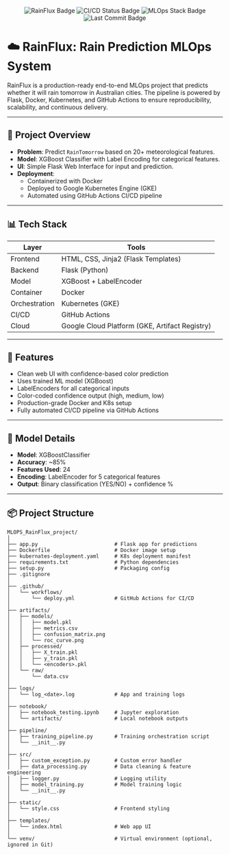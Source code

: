 <p align="center">
  <img src="https://img.shields.io/badge/Project-RainFlux-00acc1?style=for-the-badge&logo=rainmeter&logoColor=white" alt="RainFlux Badge"/>
  <img src="https://img.shields.io/github/workflow/status/aimldinesh/RainFlux/CI/CD%20Deployment%20to%20GKE?style=for-the-badge&label=CI/CD&logo=github-actions&color=4caf50" alt="CI/CD Status Badge"/>
  <img src="https://img.shields.io/badge/MLOps-GKE%20%7C%20Flask%20%7C%20Docker%20%7C%20Kubernetes-blue?style=for-the-badge" alt="MLOps Stack Badge"/>
  <img src="https://img.shields.io/github/last-commit/aimldinesh/RainFlux?style=for-the-badge&color=orange" alt="Last Commit Badge"/>
</p>

# ☁️ RainFlux: Rain Prediction MLOps System

RainFlux is a production-ready end-to-end MLOps project that predicts whether it will rain tomorrow in Australian cities. The pipeline is powered by Flask, Docker, Kubernetes, and GitHub Actions to ensure reproducibility, scalability, and continuous delivery.

---

## 🚀 Project Overview

- **Problem**: Predict `RainTomorrow` based on 20+ meteorological features.
- **Model**: XGBoost Classifier with Label Encoding for categorical features.
- **UI**: Simple Flask Web Interface for input and prediction.
- **Deployment**:
  - Containerized with Docker
  - Deployed to Google Kubernetes Engine (GKE)
  - Automated using GitHub Actions CI/CD pipeline

---

## 📊 Tech Stack

| Layer        | Tools                                |
|-------------|--------------------------------------|
| Frontend     | HTML, CSS, Jinja2 (Flask Templates)  |
| Backend      | Flask (Python)                       |
| Model        | XGBoost + LabelEncoder               |
| Container    | Docker                               |
| Orchestration | Kubernetes (GKE)                    |
| CI/CD        | GitHub Actions                       |
| Cloud        | Google Cloud Platform (GKE, Artifact Registry) |

---

## 🧠 Features

- Clean web UI with confidence-based color prediction
- Uses trained ML model (XGBoost)
- LabelEncoders for all categorical inputs
- Color-coded confidence output (high, medium, low)
- Production-grade Docker and K8s setup
- Fully automated CI/CD pipeline via GitHub Actions

---

## 🧪 Model Details

- **Model**: XGBoostClassifier
- **Accuracy**: ~85%
- **Features Used**: 24
- **Encoding**: LabelEncoder for 5 categorical features
- **Output**: Binary classification (YES/NO) + confidence %

---

## 📦 Project Structure
```
MLOPS_RainFlux_project/
│
├── app.py                         # Flask app for predictions
├── Dockerfile                     # Docker image setup
├── kubernates-deployment.yaml     # K8s deployment manifest
├── requirements.txt               # Python dependencies
├── setup.py                       # Packaging config
├── .gitignore
│
├── .github/
│   └── workflows/
│       └── deploy.yml             # GitHub Actions for CI/CD
│
├── artifacts/
│   ├── models/
│   │   ├── model.pkl
│   │   ├── metrics.csv
│   │   ├── confusion_matrix.png
│   │   └── roc_curve.png
│   ├── processed/
│   │   ├── X_train.pkl
│   │   ├── y_train.pkl
│   │   └── <encoders>.pkl
│   └── raw/
│       └── data.csv
│
├── logs/
│   └── log_<date>.log             # App and training logs
│
├── notebook/
│   ├── notebook_testing.ipynb     # Jupyter exploration
│   └── artifacts/                 # Local notebook outputs
│
├── pipeline/
│   ├── training_pipeline.py       # Training orchestration script
│   └── __init__.py
│
├── src/
│   ├── custom_exception.py        # Custom error handler
│   ├── data_processing.py         # Data cleaning & feature engineering
│   ├── logger.py                  # Logging utility
│   ├── model_training.py          # Model training logic
│   └── __init__.py
│
├── static/
│   └── style.css                  # Frontend styling
│
├── templates/
│   └── index.html                 # Web app UI
│
└── venv/                          # Virtual environment (optional, ignored in Git)

```

